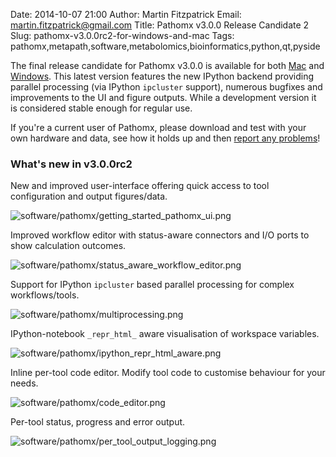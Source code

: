 Date: 2014-10-07 21:00
Author: Martin Fitzpatrick
Email: martin.fitzpatrick@gmail.com
Title: Pathomx v3.0.0 Release Candidate 2
Slug: pathomx-v3.0.0rc2-for-windows-and-mac
Tags: pathomx,metapath,software,metabolomics,bioinformatics,python,qt,pyside

The final release candidate for Pathomx v3.0.0 is available for both [Mac](http://download.pathomx.org/Pathomx-3.0.0rc2.dmg) and
[Windows](http://download.pathomx.org/Pathomx-3.0.0rc1.exe). This latest version features the new IPython
backend providing parallel processing (via IPython `ipcluster` support), numerous bugfixes and improvements
to the UI and figure outputs. While a development version it is considered stable enough for regular use. 

If you're a current user of Pathomx, please download and test with your own hardware and data, see how
it holds up and then [report any problems](https://github.com/pathomx/pathomx/issues)!

<!-- PELICAN_END_SUMMARY -->

### What's new in v3.0.0rc2

New and improved user-interface offering quick access to tool configuration and output figures/data.

![software/pathomx/getting_started_pathomx_ui.png](/images/software/pathomx/getting_started_pathomx_ui.png)

Improved workflow editor with status-aware connectors and I/O ports to show calculation outcomes.

![software/pathomx/status_aware_workflow_editor.png](/images/software/pathomx/status_aware_workflow_editor.png)

Support for IPython `ipcluster` based parallel processing for complex workflows/tools.

![software/pathomx/multiprocessing.png](/images/software/pathomx/multiprocessing.png)

IPython-notebook `_repr_html_` aware visualisation of workspace variables.

![software/pathomx/ipython_repr_html_aware.png](/images/software/pathomx/ipython_repr_html_aware.png)

Inline per-tool code editor. Modify tool code to customise behaviour for your needs.

![software/pathomx/code_editor.png](/images/software/pathomx/code_editor.png)

Per-tool status, progress and error output.

![software/pathomx/per_tool_output_logging.png](/images/software/pathomx/per_tool_output_logging.png)




